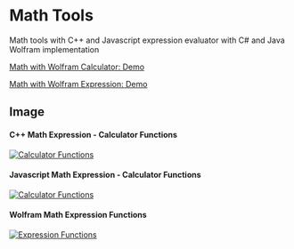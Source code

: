 # Math Tools

Math tools with C++ and Javascript expression evaluator with C# and Java Wolfram implementation

<a href="https://www.dznequeo.net/awscs/calculator" target="_blank">Math with Wolfram Calculator: Demo</a>

<a href="https://www.dznequeo.net/awscs/mathexpression" target="_blank">Math with Wolfram Expression: Demo</a>



## Image

#### C++ Math Expression - Calculator Functions

[![Calculator Functions](https://nequeo-public.s3.ap-southeast-2.amazonaws.com/media/math-calculator-functions.png)](https://www.dznequeo.net/azurecs/home/calculator)

#### Javascript Math Expression - Calculator Functions

[![Calculator Functions](https://nequeo-public.s3.ap-southeast-2.amazonaws.com/media/mathjs-calculator-functions.png)](https://www.dznequeo.net/awsapi/site/calculator/)

#### Wolfram Math Expression Functions

[![Expression Functions](https://nequeo-public.s3.ap-southeast-2.amazonaws.com/media/wolfram-calculator-functions.png)](https://www.dznequeo.net/awscs/mathexpression)
